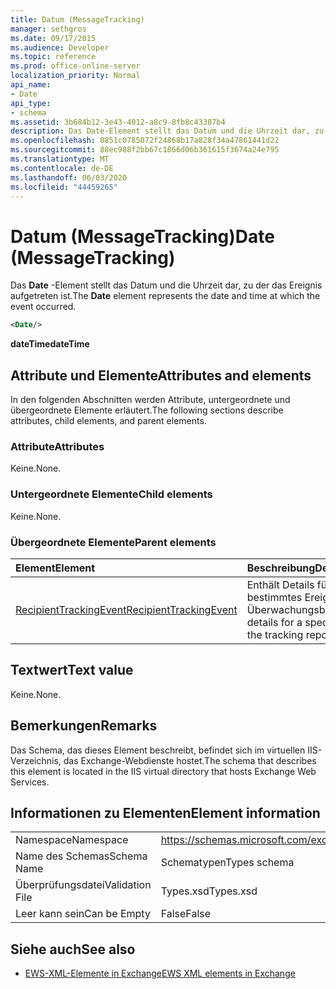 ```yaml
---
title: Datum (MessageTracking)
manager: sethgros
ms.date: 09/17/2015
ms.audience: Developer
ms.topic: reference
ms.prod: office-online-server
localization_priority: Normal
api_name:
- Date
api_type:
- schema
ms.assetid: 3b684b12-3e43-4012-a8c9-8fb8c43387b4
description: Das Date-Element stellt das Datum und die Uhrzeit dar, zu der das Ereignis aufgetreten ist.
ms.openlocfilehash: 0851c0785072f24868b17a828f34a47861441d22
ms.sourcegitcommit: 88ec988f2bb67c1866d06b361615f3674a24e795
ms.translationtype: MT
ms.contentlocale: de-DE
ms.lasthandoff: 06/03/2020
ms.locfileid: "44459265"
---
```

# <a name="date-messagetracking"></a><span data-ttu-id="5346a-103">Datum (MessageTracking)</span><span class="sxs-lookup"><span data-stu-id="5346a-103">Date (MessageTracking)</span></span>

<span data-ttu-id="5346a-104">Das **Date** -Element stellt das Datum und die Uhrzeit dar, zu der das Ereignis aufgetreten ist.</span><span class="sxs-lookup"><span data-stu-id="5346a-104">The **Date** element represents the date and time at which the event occurred.</span></span> 
  
```XML
<Date/>
```

 <span data-ttu-id="5346a-105">**dateTime**</span><span class="sxs-lookup"><span data-stu-id="5346a-105">**dateTime**</span></span>
## <a name="attributes-and-elements"></a><span data-ttu-id="5346a-106">Attribute und Elemente</span><span class="sxs-lookup"><span data-stu-id="5346a-106">Attributes and elements</span></span>

<span data-ttu-id="5346a-107">In den folgenden Abschnitten werden Attribute, untergeordnete und übergeordnete Elemente erläutert.</span><span class="sxs-lookup"><span data-stu-id="5346a-107">The following sections describe attributes, child elements, and parent elements.</span></span>
  
### <a name="attributes"></a><span data-ttu-id="5346a-108">Attribute</span><span class="sxs-lookup"><span data-stu-id="5346a-108">Attributes</span></span>

<span data-ttu-id="5346a-109">Keine.</span><span class="sxs-lookup"><span data-stu-id="5346a-109">None.</span></span>
  
### <a name="child-elements"></a><span data-ttu-id="5346a-110">Untergeordnete Elemente</span><span class="sxs-lookup"><span data-stu-id="5346a-110">Child elements</span></span>

<span data-ttu-id="5346a-111">Keine.</span><span class="sxs-lookup"><span data-stu-id="5346a-111">None.</span></span>
  
### <a name="parent-elements"></a><span data-ttu-id="5346a-112">Übergeordnete Elemente</span><span class="sxs-lookup"><span data-stu-id="5346a-112">Parent elements</span></span>

|<span data-ttu-id="5346a-113">**Element**</span><span class="sxs-lookup"><span data-stu-id="5346a-113">**Element**</span></span>|<span data-ttu-id="5346a-114">**Beschreibung**</span><span class="sxs-lookup"><span data-stu-id="5346a-114">**Description**</span></span>|
|:-----|:-----|
|[<span data-ttu-id="5346a-115">RecipientTrackingEvent</span><span class="sxs-lookup"><span data-stu-id="5346a-115">RecipientTrackingEvent</span></span>](recipienttrackingevent.md) <br/> |<span data-ttu-id="5346a-116">Enthält Details für ein bestimmtes Ereignis im Überwachungsbericht.</span><span class="sxs-lookup"><span data-stu-id="5346a-116">Contains details for a specific event in the tracking report.</span></span>  <br/> |
   
## <a name="text-value"></a><span data-ttu-id="5346a-117">Textwert</span><span class="sxs-lookup"><span data-stu-id="5346a-117">Text value</span></span>

<span data-ttu-id="5346a-118">Keine.</span><span class="sxs-lookup"><span data-stu-id="5346a-118">None.</span></span>
  
## <a name="remarks"></a><span data-ttu-id="5346a-119">Bemerkungen</span><span class="sxs-lookup"><span data-stu-id="5346a-119">Remarks</span></span>

<span data-ttu-id="5346a-120">Das Schema, das dieses Element beschreibt, befindet sich im virtuellen IIS-Verzeichnis, das Exchange-Webdienste hostet.</span><span class="sxs-lookup"><span data-stu-id="5346a-120">The schema that describes this element is located in the IIS virtual directory that hosts Exchange Web Services.</span></span>
  
## <a name="element-information"></a><span data-ttu-id="5346a-121">Informationen zu Elementen</span><span class="sxs-lookup"><span data-stu-id="5346a-121">Element information</span></span>

|||
|:-----|:-----|
|<span data-ttu-id="5346a-122">Namespace</span><span class="sxs-lookup"><span data-stu-id="5346a-122">Namespace</span></span>  <br/> |https://schemas.microsoft.com/exchange/services/2006/types  <br/> |
|<span data-ttu-id="5346a-123">Name des Schemas</span><span class="sxs-lookup"><span data-stu-id="5346a-123">Schema Name</span></span>  <br/> |<span data-ttu-id="5346a-124">Schematypen</span><span class="sxs-lookup"><span data-stu-id="5346a-124">Types schema</span></span>  <br/> |
|<span data-ttu-id="5346a-125">Überprüfungsdatei</span><span class="sxs-lookup"><span data-stu-id="5346a-125">Validation File</span></span>  <br/> |<span data-ttu-id="5346a-126">Types.xsd</span><span class="sxs-lookup"><span data-stu-id="5346a-126">Types.xsd</span></span>  <br/> |
|<span data-ttu-id="5346a-127">Leer kann sein</span><span class="sxs-lookup"><span data-stu-id="5346a-127">Can be Empty</span></span>  <br/> |<span data-ttu-id="5346a-128">False</span><span class="sxs-lookup"><span data-stu-id="5346a-128">False</span></span>  <br/> |
   
## <a name="see-also"></a><span data-ttu-id="5346a-129">Siehe auch</span><span class="sxs-lookup"><span data-stu-id="5346a-129">See also</span></span>



- [<span data-ttu-id="5346a-130">EWS-XML-Elemente in Exchange</span><span class="sxs-lookup"><span data-stu-id="5346a-130">EWS XML elements in Exchange</span></span>](ews-xml-elements-in-exchange.md)


